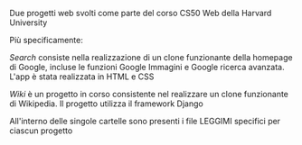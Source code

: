 Due progetti web svolti come parte del corso CS50 Web della Harvard University

Più specificamente:

*Search* consiste nella realizzazione di un clone funzionante della homepage di Google, incluse le funzioni Google Immagini e Google ricerca avanzata. L'app è stata realizzata in HTML e CSS

*Wiki* è un progetto in corso consistente nel realizzare un clone funzionante di Wikipedia. Il progetto utilizza il framework Django 

All'interno delle singole cartelle sono presenti i file LEGGIMI specifici per ciascun progetto
